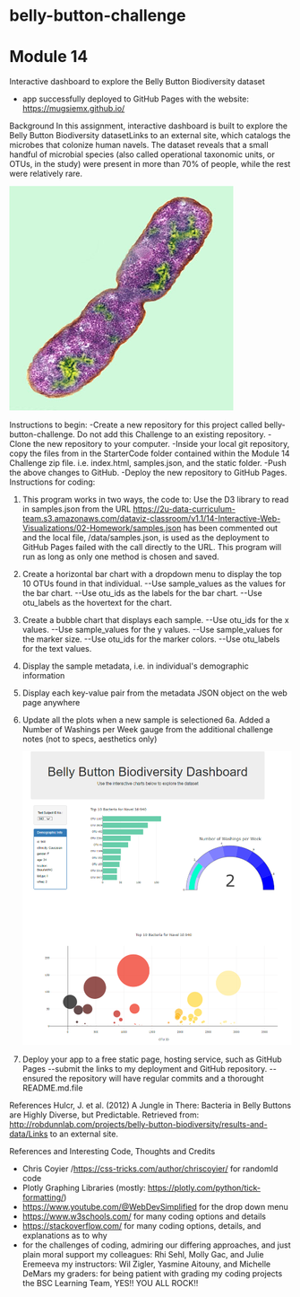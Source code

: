# belly-button-challenge
# Module 14
Interactive dashboard to explore the Belly Button Biodiversity dataset
 - app successfully deployed to GitHub Pages with the website:  https://mugsiemx.github.io/ 

Background
In this assignment, interactive dashboard is built to explore the Belly Button Biodiversity datasetLinks to an external site, which catalogs the microbes that colonize human navels.  The dataset reveals that a small handful of microbial species (also called operational taxonomic units, or OTUs, in the study) were present in more than 70% of people, while the rest were relatively rare.

   ![Image of Bacteria](https://github.com/mugsiemx/belly-button-challenge/blob/main/Images/bacteria.jpg)

Instructions to begin:
-Create a new repository for this project called belly-button-challenge. Do not add this Challenge to an existing repository.
-Clone the new repository to your computer.
-Inside your local git repository, copy the files from in the StarterCode folder contained within the Module 14 Challenge zip file. i.e. index.html, samples.json, and the static folder.
-Push the above changes to GitHub.
-Deploy the new repository to GitHub Pages.
Instructions for coding:
1. This program works in two ways, the code to: Use the D3 library to read in samples.json from the URL https://2u-data-curriculum-team.s3.amazonaws.com/dataviz-classroom/v1.1/14-Interactive-Web-Visualizations/02-Homework/samples.json has been commented out and the local file, /data/samples.json, is used as the deployment to GitHub Pages failed with the call directly to the URL. This program will run as long as only one method is chosen and saved.
2. Create a horizontal bar chart with a dropdown menu to display the top 10 OTUs found in that individual.
    --Use sample_values as the values for the bar chart.
    --Use otu_ids as the labels for the bar chart.
    --Use otu_labels as the hovertext for the chart.
3. Create a bubble chart that displays each sample.
    --Use otu_ids for the x values.
    --Use sample_values for the y values.
    --Use sample_values for the marker size.
    --Use otu_ids for the marker colors.
    --Use otu_labels for the text values.
4. Display the sample metadata, i.e. in individual's demographic information
5. Display each key-value pair from the metadata JSON object on the web page anywhere
6. Update all the plots when a new sample is selectioned
6a. Added a Number of Washings per Week gauge from the additional challenge notes (not to specs, aesthetics only)

   ![Image of Web Page](https://github.com/mugsiemx/belly-button-challenge/blob/main/Images/dashboard.png)

7. Deploy your app to a free static page, hosting service, such as GitHub Pages
    --submit the links to my deployment and GitHub repository.
    -- ensured the repository will have regular commits and a thorought README.md.file


References
Hulcr, J. et al. (2012) A Jungle in There: Bacteria in Belly Buttons are Highly Diverse, but Predictable. Retrieved from: http://robdunnlab.com/projects/belly-button-biodiversity/results-and-data/Links to an external site.

References and Interesting Code, Thoughts and Credits
- Chris Coyier /https://css-tricks.com/author/chriscoyier/ for randomId code
- Plotly Graphing Libraries (mostly: https://plotly.com/python/tick-formatting/)
- https://www.youtube.com/@WebDevSimplified for the drop down menu
- https://www.w3schools.com/ for many coding options and details
- https://stackoverflow.com/ for many coding options, details, and explanations as to why
- for the challenges of coding, admiring our differing approaches, and just plain moral support
    my colleagues: Rhi Sehl, Molly Gac, and Julie Eremeeva
    my instructors: Wil Zigler, Yasmine Aitouny, and Michelle DeMars
    my graders: for being patient with grading my coding projects
    the BSC Learning Team, YES!! YOU ALL ROCK!!
